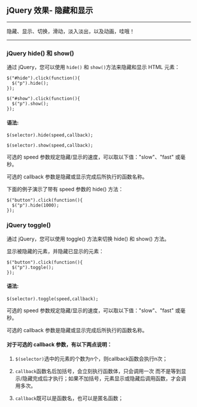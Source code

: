 ## jQuery 效果- 隐藏和显示

---

隐藏、显示、切换，滑动，淡入淡出，以及动画，哇哦！

---

### jQuery hide() 和 show()

通过 jQuery，您可以使用 `hide()` 和 `show()`方法来隐藏和显示 HTML 元素：
```jquery
$("#hide").click(function(){
  $("p").hide();
});
 
$("#show").click(function(){
  $("p").show();
});
```

#### 语法:

```jquery
$(selector).hide(speed,callback);

$(selector).show(speed,callback);
```

可选的 speed 参数规定隐藏/显示的速度，可以取以下值："slow"、"fast" 或毫秒。

可选的 callback 参数是隐藏或显示完成后所执行的函数名称。

下面的例子演示了带有 speed 参数的 hide() 方法：
```jquery
$("button").click(function(){
  $("p").hide(1000);
});
```

### jQuery toggle()

通过 jQuery，您可以使用 toggle() 方法来切换 hide() 和 show() 方法。

显示被隐藏的元素，并隐藏已显示的元素：
```jquery
$("button").click(function(){
  $("p").toggle();
});
```

#### 语法:

```jquery
$(selector).toggle(speed,callback);
```
可选的 speed 参数规定隐藏/显示的速度，可以取以下值："slow"、"fast" 或毫秒。

可选的 callback 参数是隐藏或显示完成后所执行的函数名称。

#### 对于可选的 callback 参数，有以下两点说明：

1. `$(selector)`选中的元素的个数为n个，则callback函数会执行n次；

2. `callback`函数名后加括号，会立刻执行函数体，只会调用一次 而不是等到显示/隐藏完成后才执行；如果不加括号，元素显示或隐藏后调用函数，才会调用多次。

3. `callback`既可以是函数名，也可以是匿名函数；
